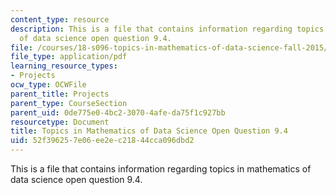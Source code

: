 ```yaml
---
content_type: resource
description: This is a file that contains information regarding topics in mathematics
  of data science open question 9.4.
file: /courses/18-s096-topics-in-mathematics-of-data-science-fall-2015/52f396257e06ee2ec21844cca096dbd2_MIT18_S096F15_Open9.4.pdf
file_type: application/pdf
learning_resource_types:
- Projects
ocw_type: OCWFile
parent_title: Projects
parent_type: CourseSection
parent_uid: 0de775e0-4bc2-3070-4afe-da75f1c927bb
resourcetype: Document
title: Topics in Mathematics of Data Science Open Question 9.4
uid: 52f39625-7e06-ee2e-c218-44cca096dbd2
---
```

This is a file that contains information regarding topics in mathematics of data science open question 9.4.

